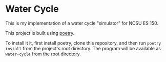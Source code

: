 # Water Cycle

This is my implementation of a water cycle "simulator" for NCSU ES 150.

This project is built using [poetry](https://python-poetry.org/).

To install it it, first install poetry, clone this repository, and then run `poetry install` from the
project's root directory. The program will be available as `water-cycle` from the root directory.

